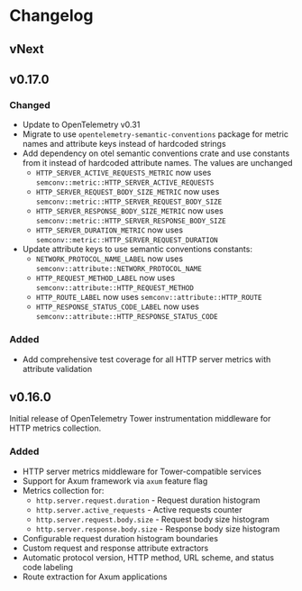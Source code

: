 # Changelog

## vNext

## v0.17.0

### Changed

* Update to OpenTelemetry v0.31
* Migrate to use `opentelemetry-semantic-conventions` package for metric names and attribute keys instead of hardcoded strings
* Add dependency on otel semantic conventions crate and use constants from it instead of hardcoded attribute names. The values are unchanged
  - `HTTP_SERVER_ACTIVE_REQUESTS_METRIC` now uses `semconv::metric::HTTP_SERVER_ACTIVE_REQUESTS`
  - `HTTP_SERVER_REQUEST_BODY_SIZE_METRIC` now uses `semconv::metric::HTTP_SERVER_REQUEST_BODY_SIZE`
  - `HTTP_SERVER_RESPONSE_BODY_SIZE_METRIC` now uses `semconv::metric::HTTP_SERVER_RESPONSE_BODY_SIZE`
  - `HTTP_SERVER_DURATION_METRIC` now uses `semconv::metric::HTTP_SERVER_REQUEST_DURATION`
* Update attribute keys to use semantic conventions constants:
  - `NETWORK_PROTOCOL_NAME_LABEL` now uses `semconv::attribute::NETWORK_PROTOCOL_NAME`
  - `HTTP_REQUEST_METHOD_LABEL` now uses `semconv::attribute::HTTP_REQUEST_METHOD`
  - `HTTP_ROUTE_LABEL` now uses `semconv::attribute::HTTP_ROUTE`
  - `HTTP_RESPONSE_STATUS_CODE_LABEL` now uses `semconv::attribute::HTTP_RESPONSE_STATUS_CODE`

### Added

* Add comprehensive test coverage for all HTTP server metrics with attribute validation

## v0.16.0

Initial release of OpenTelemetry Tower instrumentation middleware for HTTP metrics collection.

### Added

* HTTP server metrics middleware for Tower-compatible services
* Support for Axum framework via `axum` feature flag
* Metrics collection for:
  - `http.server.request.duration` - Request duration histogram
  - `http.server.active_requests` - Active requests counter
  - `http.server.request.body.size` - Request body size histogram
  - `http.server.response.body.size` - Response body size histogram
* Configurable request duration histogram boundaries
* Custom request and response attribute extractors
* Automatic protocol version, HTTP method, URL scheme, and status code labeling
* Route extraction for Axum applications
